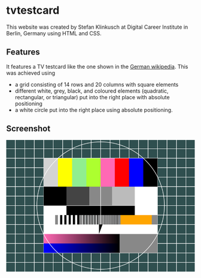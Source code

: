 # tvtestcard

This website was created by Stefan Klinkusch at Digital Career Institute in Berlin, Germany using HTML and CSS.

## Features

It features a TV testcard like the one shown in the [German wikipedia](https://de.wikipedia.org/wiki/Datei:FuBK_testcard_vectorized.svg). This was achieved using

- a grid consisting of 14 rows and 20 columns with square elements
- different white, grey, black, and coloured elements (quadratic, rectangular, or triangular) put into the right place with absolute positioning
- a white circle put into the right place using absolute positioning.

## Screenshot

![Screenshot](./Screenshot.png)
